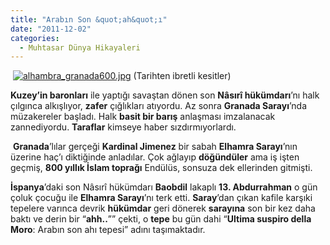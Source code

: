 ```yaml
---
title: "Arabın Son &quot;ah&quot;ı"
date: "2011-12-02"
categories: 
  - Muhtasar Dünya Hikayaleri
---
```


 [](/uploads/2011/12/alhambra_granada600.jpg "alhambra_granada600.jpg")[![alhambra_granada600.jpg](/uploads/2011/12/alhambra_granada600.jpg)](/uploads/2011/12/alhambra_granada600.jpg "alhambra_granada600.jpg") (Tarihten ibretli kesitler)

**Kuzey’in baronları** ile yaptığı savaştan dönen son **Nâsırî hükümdarı**’nı halk çılgınca alkışlıyor, **zafer** çığlıkları atıyordu. Az sonra **Granada Sarayı**’nda müzakereler başladı. Halk **basit bir barış** anlaşması imzalanacak zannediyordu. **Taraflar** kimseye haber sızdırmıyorlardı.

 **Granada**’lılar gerçeği **Kardinal Jimenez** bir sabah **Elhamra Sarayı**’nın üzerine haç’ı diktiğinde anladılar. Çok ağlayıp **döğündüler** ama iş işten geçmiş, **800 yıllık İslam toprağı** Endülüs, sonsuza dek ellerinden gitmişti.

**İspanya**’daki son Nâsırî hükümdarı **Baobdil** lakaplı **13\. Abdurrahman** o gün çoluk çocuğu ile **Elhamra Sarayı**’nı terk etti. **Saray**’dan çıkan kafile karşıki tepelere varınca devrik **hükümdar** geri dönerek **sarayına** son bir kez daha baktı ve derin bir “**ahh..**”” çekti, o **tepe** bu gün dahi “**Ultima suspiro della Moro**: Arabın son ahı tepesi” adını taşımaktadır.
